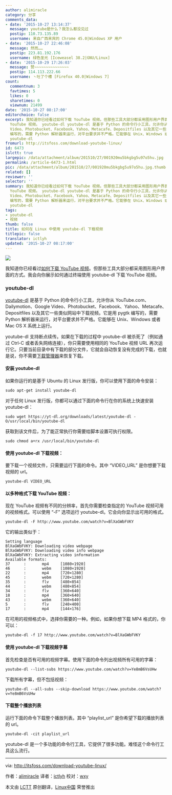 ```yaml
---
author: alimiracle
category: 分享
comments_data:
- date: '2015-10-27 13:14:37'
  message: youtube是什么？我怎么都没见过
  postip: 110.73.135.89
  username: 来自广西来宾的 Chrome 45.0|Windows XP 用户
- date: '2015-10-27 22:46:08'
  message: 然而……
  postip: 223.81.192.176
  username: 绿色圣光 [Iceweasel 38.2|GNU/Linux]
- date: '2015-10-29 17:26:03'
  message: 赞~~~~~~~~~~~~~~~
  postip: 114.113.222.66
  username: 丶吐了个槽 [Firefox 40.0|Windows 7]
count:
  commentnum: 3
  favtimes: 5
  likes: 0
  sharetimes: 0
  viewnum: 21499
date: '2015-10-27 08:17:00'
editorchoice: false
excerpt: 我知道你已经看过如何下载 YouTube 视频。但那些工具大部分都采用图形用户界面的方式。我会向你展示如何通过终端使用 youtube-dl 下载
  YouTube 视频。 youtube-dl youtube-dl 是基于 Python 的命令行小工具，允许你从 YouTube.com、Dailymotion、Google
  Video、Photobucket、Facebook、Yahoo、Metacafe、Depositfiles 以及其它一些类似网站中下载视频。它是用 pygtk
  编写的，需要 Python 解析器来运行，对平台要求并不严格。它能够在 Unix、Windows 或者 Mac OS X 系统上运行。 youtube-dl 支持断点续传。如果在下载的过程中
  youtube-dl
fromurl: http://itsfoss.com/download-youtube-linux/
id: 6473
islctt: true
largepic: /data/attachment/album/201510/27/001920mu5bkgbg5u97o5hu.jpg
permalink: /article-6473-1.html
pic: /data/attachment/album/201510/27/001920mu5bkgbg5u97o5hu.jpg.thumb.jpg
related: []
reviewer: ''
selector: ''
summary: 我知道你已经看过如何下载 YouTube 视频。但那些工具大部分都采用图形用户界面的方式。我会向你展示如何通过终端使用 youtube-dl 下载
  YouTube 视频。 youtube-dl youtube-dl 是基于 Python 的命令行小工具，允许你从 YouTube.com、Dailymotion、Google
  Video、Photobucket、Facebook、Yahoo、Metacafe、Depositfiles 以及其它一些类似网站中下载视频。它是用 pygtk
  编写的，需要 Python 解析器来运行，对平台要求并不严格。它能够在 Unix、Windows 或者 Mac OS X 系统上运行。 youtube-dl 支持断点续传。如果在下载的过程中
  youtube-dl
tags:
- youtube-dl
- 视频
thumb: false
title: 如何在 Linux 中使用 youtube-dl 下载视频
titlepic: false
translator: ictlyh
updated: '2015-10-27 08:17:00'
---
```


![](/data/attachment/album/201510/27/001920mu5bkgbg5u97o5hu.jpg)


我知道你已经看过[如何下载 YouTube 视频](http://itsfoss.com/download-youtube-videos-ubuntu/)。但那些工具大部分都采用图形用户界面的方式。我会向你展示如何通过终端使用 youtube-dl 下载 YouTube 视频。


### youtube-dl


[youtube-dl](https://rg3.github.io/youtube-dl/) 是基于 Python 的命令行小工具，允许你从 YouTube.com、Dailymotion、Google Video、Photobucket、Facebook、Yahoo、Metacafe、Depositfiles 以及其它一些类似网站中下载视频。它是用 pygtk 编写的，需要 Python 解析器来运行，对平台要求并不严格。它能够在 Unix、Windows 或者 Mac OS X 系统上运行。


youtube-dl 支持断点续传。如果在下载的过程中 youtube-dl 被杀死了（例如通过 Ctrl-C 或者丢失网络连接），你只需要使用相同的 YouTube 视频 URL 再次运行它。只要当前目录中有下载的部分文件，它就会自动恢复没有完成的下载，也就是说，你不需要[下载管理器](/article-6209-1.html)来恢复下载。


#### 安装 youtube-dl


如果你运行的是基于 Ubuntu 的 Linux 发行版，你可以使用下面的命令安装：



```
sudo apt-get install youtube-dl

```

对于任何 Linux 发行版，你都可以通过下面的命令行在你的系统上快速安装 youtube-dl：



```
sudo wget https://yt-dl.org/downloads/latest/youtube-dl -O/usr/local/bin/youtube-dl

```

获取到该文件后，为了能正常执行你需要给脚本设置可执行权限。



```
sudo chmod a+rx /usr/local/bin/youtube-dl

```

#### 使用 youtube-dl 下载视频：


要下载一个视频文件，只需要运行下面的命令。其中 “VIDEO\_URL” 是你想要下载视频的 url。



```
youtube-dl VIDEO_URL

```

#### 以多种格式下载 YouTube 视频：


现在 YouTube 视频有不同的分辨率，首先你需要检查指定的 YouTube 视频可用的视频格式。可以使用 “-F” 选项运行 youtube-dl。它会向你显示出可用的格式。



```
youtube-dl -F http://www.youtube.com/watch?v=BlXaGWbFVKY

```

它的输出类似于：



```
Setting language
BlXaGWbFVKY: Downloading video webpage
BlXaGWbFVKY: Downloading video info webpage
BlXaGWbFVKY: Extracting video information
Available formats:
37      :       mp4     [1080×1920]
46      :       webm    [1080×1920]
22      :       mp4     [720×1280]
45      :       webm    [720×1280]
35      :       flv     [480×854]
44      :       webm    [480×854]
34      :       flv     [360×640]
18      :       mp4     [360×640]
43      :       webm    [360×640]
5       :       flv     [240×400]
17      :       mp4     [144×176]

```

在可用的视频格式中，选择你需要的一种。例如，如果你想下载 MP4 格式的，你可以：



```
youtube-dl -f 17 http://www.youtube.com/watch?v=BlXaGWbFVKY

```

#### 使用 youtube-dl 下载视频字幕


首先检查是否有可用的视频字幕。使用下面的命令列出视频所有可用的字幕：



```
youtube-dl --list-subs https://www.youtube.com/watch?v=Ye8mB6VsUHw

```

下载所有字幕，但不包括视频：



```
youtube-dl --all-subs --skip-download https://www.youtube.com/watch?v=Ye8mB6VsUHw

```

#### 下载整个播放列表


运行下面的命令下载整个播放列表。其中 “playlist\_url” 是你希望下载的播放列表的 url。



```
youtube-dl -cit playlist_url

```

youtube-dl 是一个多功能的命令行工具，它提供了很多功能。难怪这个命令行工具这么流行。




---


via: <http://itsfoss.com/download-youtube-linux/>


作者：[alimiracle](http://itsfoss.com/author/ali/) 译者：[ictlyh](http://mutouxiaogui.cn/blog/) 校对：[wxy](https://github.com/wxy)


本文由 [LCTT](https://github.com/LCTT/TranslateProject) 原创翻译，[Linux中国](http://linux.cn/) 荣誉推出